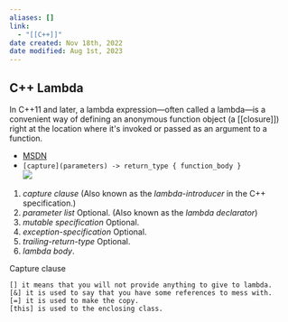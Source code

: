 ```yaml
---
aliases: []
link:
  - "[[C++]]"
date created: Nov 18th, 2022
date modified: Aug 1st, 2023
---
```

## C++ Lambda
In C++11 and later, a lambda expression—often called a lambda—is a convenient way of defining an anonymous function object (a [[closure]]) right at the location where it's invoked or passed as an argument to a function.  

- [MSDN](https://docs.microsoft.com/en-us/cpp/cpp/lambda-expressions-in-cpp?view=msvc-170)  
- `[capture](parameters) -> return_type { function_body }`  
![](https://s2.loli.net/2022/07/08/voRHn3ZxE9u7WPi.png)
1. _capture clause_ (Also known as the _lambda-introducer_ in the C++ specification.)
2. _parameter list_ Optional. (Also known as the _lambda declarator_)
3. _mutable specification_ Optional.
4. _exception-specification_ Optional.
5. _trailing-return-type_ Optional.
6. _lambda body_.

Capture clause
```
[] it means that you will not provide anything to give to lambda.
[&] it is used to say that you have some references to mess with.
[=] it is used to make the copy.
[this] is used to the enclosing class.
```